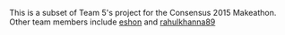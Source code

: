 This is a subset of Team 5's project for the Consensus 2015 Makeathon.
Other team members include [eshon](https://github.com/eshon) and [rahulkhanna89](https://github.com/rahulkhanna89)